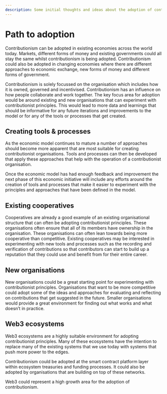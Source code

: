 ```yaml
---
description: Some initial thoughts and ideas about the adoption of contributionism.
---
```


# Path to adoption

Contributionism can be adopted in existing economies across the world today. Markets, different forms of money and existing governments could all stay the same whilst contributionism is being adopted. Contributionism could also be adopted in changing economies where there are different approaches to economic exchange, new forms of money and different forms of government.

Contributionism is solely focussed on the organisation which includes how it is owned, governed and incentivised. Contributionism has an influence on how people collaborate and work together. The key focus area for adoption would be around existing and new organisations that can experiment with contributionist principles. This would lead to more data and learnings that should be informative for any future iterations and improvements to the model or for any of the tools or processes that get created.



## Creating tools & processes

As the economic model continues to mature a number of approaches should become more apparent that are most suitable for creating contributionist organisations. Tools and processes can then be developed that apply these approaches that help with the operation of a contributionist organisation.

Once the economic model has had enough feedback and improvement the next phase of this economic initiative will include any efforts around the creation of tools and processes that make it easier to experiment with the principles and approaches that have been defined in the model.



## **Existing cooperatives**

Cooperatives are already a good example of an existing organisational structure that can often be adopting contributionist principles. These organisations often ensure that all of its members have ownership in the organisation. These organisations can often lean towards being more cooperative than competitive. Existing cooperatives may be interested in experimenting with new tools and processes such as the recording and verification of contributions so that contributors can start to build up a reputation that they could use and benefit from for their entire career.



## New organisations

New organisations could be a great starting point for experimenting with contributionist principles. Organisations that want to be more competitive could adopt some of the ideas and approaches for evaluating and reflecting on contributions that get suggested in the future. Smaller organisations would provide a great environment for finding out what works and what doesn’t in practice.



## **Web3 ecosystems**

Web3 ecosystems are a highly suitable environment for adopting contributionist principles. Many of these ecosystems have the intention to replace many of the existing systems that we use today with systems that push more power to the edges.

Contributionism could be adopted at the smart contract platform layer within ecosystem treasuries and funding processes. It could also be adopted by organisations that are building on top of these networks.

Web3 could represent a high growth area for the adoption of contributionism.
